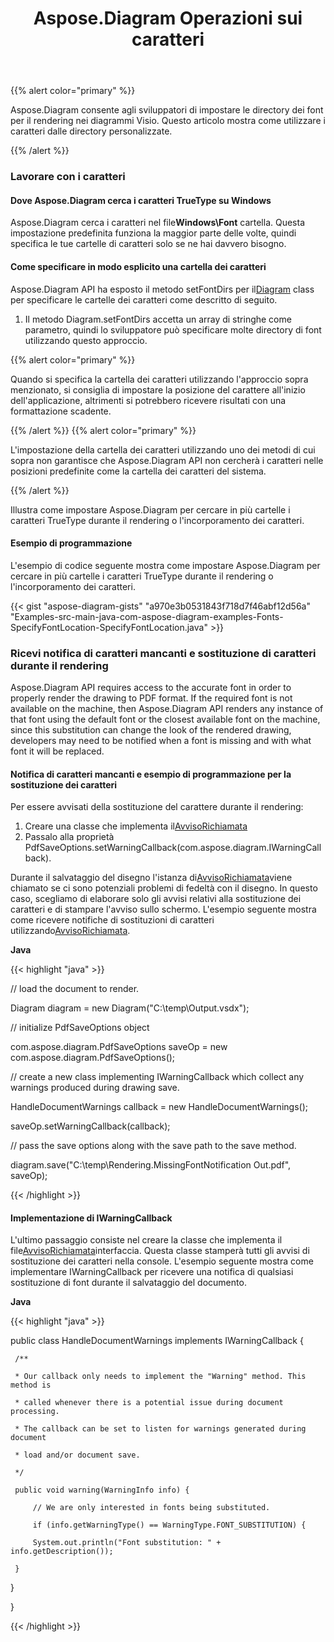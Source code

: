 ﻿---
title: Aspose.Diagram Operazioni sui caratteri
type: docs
weight: 170
url: /it/java/aspose-diagram-font-operations/
---
{{% alert color="primary" %}} 

Aspose.Diagram consente agli sviluppatori di impostare le directory dei font per il rendering nei diagrammi Visio. Questo articolo mostra come utilizzare i caratteri dalle directory personalizzate.

{{% /alert %}} 
### **Lavorare con i caratteri**
#### **Dove Aspose.Diagram cerca i caratteri TrueType su Windows**
 Aspose.Diagram cerca i caratteri nel file**Windows\Font** cartella. Questa impostazione predefinita funziona la maggior parte delle volte, quindi specifica le tue cartelle di caratteri solo se ne hai davvero bisogno.
#### **Come specificare in modo esplicito una cartella dei caratteri**
 Aspose.Diagram API ha esposto il metodo setFontDirs per il[Diagram](https://reference.aspose.com/diagram/java/com.aspose.diagram/diagram) class per specificare le cartelle dei caratteri come descritto di seguito.

1. Il metodo Diagram.setFontDirs accetta un array di stringhe come parametro, quindi lo sviluppatore può specificare molte directory di font utilizzando questo approccio.

{{% alert color="primary" %}} 

Quando si specifica la cartella dei caratteri utilizzando l'approccio sopra menzionato, si consiglia di impostare la posizione del carattere all'inizio dell'applicazione, altrimenti si potrebbero ricevere risultati con una formattazione scadente.

{{% /alert %}} {{% alert color="primary" %}} 

L'impostazione della cartella dei caratteri utilizzando uno dei metodi di cui sopra non garantisce che Aspose.Diagram API non cercherà i caratteri nelle posizioni predefinite come la cartella dei caratteri del sistema.

{{% /alert %}} 

Illustra come impostare Aspose.Diagram per cercare in più cartelle i caratteri TrueType durante il rendering o l'incorporamento dei caratteri.
#### **Esempio di programmazione**
L'esempio di codice seguente mostra come impostare Aspose.Diagram per cercare in più cartelle i caratteri TrueType durante il rendering o l'incorporamento dei caratteri.

{{< gist "aspose-diagram-gists" "a970e3b0531843f718d7f46abf12d56a" "Examples-src-main-java-com-aspose-diagram-examples-Fonts-SpecifyFontLocation-SpecifyFontLocation.java" >}}
### **Ricevi notifica di caratteri mancanti e sostituzione di caratteri durante il rendering**
Aspose.Diagram API requires access to the accurate font in order to properly render the drawing to PDF format. If the required font is not available on the machine, then Aspose.Diagram API renders any instance of that font using the default font or the closest available font on the machine, since this substitution can change the look of the rendered drawing, developers may need to be notified when a font is missing and with what font it will be replaced.
#### **Notifica di caratteri mancanti e esempio di programmazione per la sostituzione dei caratteri**
Per essere avvisati della sostituzione del carattere durante il rendering:

1. Creare una classe che implementa il[AvvisoRichiamata](https://reference.aspose.com/diagram/java/com.aspose.diagram/IWarningCallback)
1. Passalo alla proprietà PdfSaveOptions.setWarningCallback(com.aspose.diagram.IWarningCallback).

Durante il salvataggio del disegno l'istanza di[AvvisoRichiamata](https://reference.aspose.com/diagram/java/com.aspose.diagram/IWarningCallback)viene chiamato se ci sono potenziali problemi di fedeltà con il disegno. In questo caso, scegliamo di elaborare solo gli avvisi relativi alla sostituzione dei caratteri e di stampare l'avviso sullo schermo. L'esempio seguente mostra come ricevere notifiche di sostituzioni di caratteri utilizzando[AvvisoRichiamata](https://reference.aspose.com/diagram/java/com.aspose.diagram/IWarningCallback).

**Java**

{{< highlight "java" >}}

 // load the document to render.

Diagram diagram = new Diagram("C:\\temp\\Output.vsdx");


// initialize PdfSaveOptions object

com.aspose.diagram.PdfSaveOptions saveOp = new com.aspose.diagram.PdfSaveOptions();

// create a new class implementing IWarningCallback which collect any warnings produced during drawing save.

HandleDocumentWarnings callback = new HandleDocumentWarnings();

saveOp.setWarningCallback(callback);



// pass the save options along with the save path to the save method.

diagram.save("C:\\temp\\Rendering.MissingFontNotification Out.pdf", saveOp);

{{< /highlight >}}
#### **Implementazione di IWarningCallback**
L'ultimo passaggio consiste nel creare la classe che implementa il file[AvvisoRichiamata](https://reference.aspose.com/diagram/java/com.aspose.diagram/IWarningCallback)interfaccia. Questa classe stamperà tutti gli avvisi di sostituzione dei caratteri nella console. L'esempio seguente mostra come implementare IWarningCallback per ricevere una notifica di qualsiasi sostituzione di font durante il salvataggio del documento.



**Java**

{{< highlight "java" >}}

 public class HandleDocumentWarnings implements IWarningCallback {

     /**

     * Our callback only needs to implement the "Warning" method. This method is

     * called whenever there is a potential issue during document processing.

     * The callback can be set to listen for warnings generated during document

     * load and/or document save.

     */

     public void warning(WarningInfo info) {

         // We are only interested in fonts being substituted.

         if (info.getWarningType() == WarningType.FONT_SUBSTITUTION) {

         System.out.println("Font substitution: " + info.getDescription());

     }

 }

}

{{< /highlight >}}
